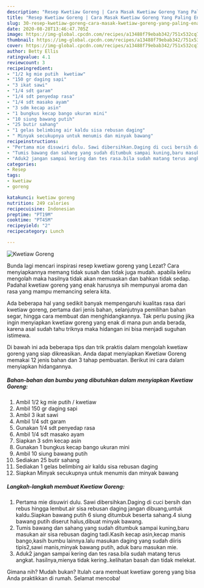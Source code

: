 ```yaml
---
description: "Resep Kwetiaw Goreng | Cara Masak Kwetiaw Goreng Yang Paling Enak"
title: "Resep Kwetiaw Goreng | Cara Masak Kwetiaw Goreng Yang Paling Enak"
slug: 30-resep-kwetiaw-goreng-cara-masak-kwetiaw-goreng-yang-paling-enak
date: 2020-08-28T13:46:47.705Z
image: https://img-global.cpcdn.com/recipes/a13488f79ebab342/751x532cq70/kwetiaw-goreng-foto-resep-utama.jpg
thumbnail: https://img-global.cpcdn.com/recipes/a13488f79ebab342/751x532cq70/kwetiaw-goreng-foto-resep-utama.jpg
cover: https://img-global.cpcdn.com/recipes/a13488f79ebab342/751x532cq70/kwetiaw-goreng-foto-resep-utama.jpg
author: Betty Ellis
ratingvalue: 4.1
reviewcount: 3
recipeingredient:
- "1/2 kg mie putih  kwetiaw"
- "150 gr daging sapi"
- "3 ikat sawi"
- "1/4 sdt garam"
- "1/4 sdt penyedap rasa"
- "1/4 sdt masako ayam"
- "3 sdm kecap asin"
- "1 bungkus kecap bango ukuran mini"
- "10 siung bawang putih"
- "25 butir sahang"
- "1 gelas belimbing air kaldu sisa rebusan daging"
- " Minyak secukupnya untuk menumis dan minyak bawang"
recipeinstructions:
- "Pertama mie disuwiri dulu. Sawi dibersihkan.Daging di cuci bersih dan rebus hingga lembut.air sisa rebusan daging jangan dibuang,untuk kaldu.Siapkan bawang putih 6 siung ditumbuk beserta sahang.4 siung bawang putih diserut halus,dibuat minyak bawang."
- "Tumis bawang dan sahang yang sudah ditumbuk sampai kuning,baru masukan air sisa rebusan daging tadi.Kasih kecap asin,kecap manis bango,kasih bumbu lainnya.lalu masukan daging yang sudah diiris tipis2,sawi manis,minyak bawang putih, aduk baru masukan mie."
- "Aduk2 jangan sampai kering dan tes rasa.bila sudah matang terus angkat. hasilnya,mienya tidak kering..kelihatan basah dan tidak melekat."
categories:
- Resep
tags:
- kwetiaw
- goreng

katakunci: kwetiaw goreng 
nutrition: 249 calories
recipecuisine: Indonesian
preptime: "PT19M"
cooktime: "PT45M"
recipeyield: "2"
recipecategory: Lunch

---
```



![Kwetiaw Goreng](https://img-global.cpcdn.com/recipes/a13488f79ebab342/751x532cq70/kwetiaw-goreng-foto-resep-utama.jpg)

Bunda lagi mencari inspirasi resep kwetiaw goreng yang Lezat? Cara menyiapkannya memang tidak susah dan tidak juga mudah. apabila keliru mengolah maka hasilnya tidak akan memuaskan dan bahkan tidak sedap. Padahal kwetiaw goreng yang enak harusnya sih mempunyai aroma dan rasa yang mampu memancing selera kita.

Ada beberapa hal yang sedikit banyak mempengaruhi kualitas rasa dari kwetiaw goreng, pertama dari jenis bahan, selanjutnya pemilihan bahan segar, hingga cara membuat dan menghidangkannya. Tak perlu pusing jika ingin menyiapkan kwetiaw goreng yang enak di mana pun anda berada, karena asal sudah tahu triknya maka hidangan ini bisa menjadi suguhan istimewa.




Di bawah ini ada beberapa tips dan trik praktis dalam mengolah kwetiaw goreng yang siap dikreasikan. Anda dapat menyiapkan Kwetiaw Goreng memakai 12 jenis bahan dan 3 tahap pembuatan. Berikut ini cara dalam menyiapkan hidangannya.

<!--inarticleads1-->

##### Bahan-bahan dan bumbu yang dibutuhkan dalam menyiapkan Kwetiaw Goreng:

1. Ambil 1/2 kg mie putih / kwetiaw
1. Ambil 150 gr daging sapi
1. Ambil 3 ikat sawi
1. Ambil 1/4 sdt garam
1. Gunakan 1/4 sdt penyedap rasa
1. Ambil 1/4 sdt masako ayam
1. Siapkan 3 sdm kecap asin
1. Gunakan 1 bungkus kecap bango ukuran mini
1. Ambil 10 siung bawang putih
1. Sediakan 25 butir sahang
1. Sediakan 1 gelas belimbing air kaldu sisa rebusan daging
1. Siapkan  Minyak secukupnya untuk menumis dan minyak bawang




<!--inarticleads2-->

##### Langkah-langkah membuat Kwetiaw Goreng:

1. Pertama mie disuwiri dulu. Sawi dibersihkan.Daging di cuci bersih dan rebus hingga lembut.air sisa rebusan daging jangan dibuang,untuk kaldu.Siapkan bawang putih 6 siung ditumbuk beserta sahang.4 siung bawang putih diserut halus,dibuat minyak bawang.
1. Tumis bawang dan sahang yang sudah ditumbuk sampai kuning,baru masukan air sisa rebusan daging tadi.Kasih kecap asin,kecap manis bango,kasih bumbu lainnya.lalu masukan daging yang sudah diiris tipis2,sawi manis,minyak bawang putih, aduk baru masukan mie.
1. Aduk2 jangan sampai kering dan tes rasa.bila sudah matang terus angkat. hasilnya,mienya tidak kering..kelihatan basah dan tidak melekat.




Gimana nih? Mudah bukan? Itulah cara membuat kwetiaw goreng yang bisa Anda praktikkan di rumah. Selamat mencoba!
